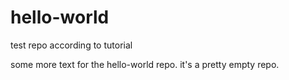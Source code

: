 # hello-world
test repo according to tutorial

some more text for the hello-world repo.  it's a pretty empty repo.
